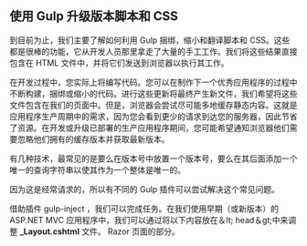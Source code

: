 ## 使用 Gulp 升级版本脚本和 CSS

到目前为止，我们主要了解如何利用 Gulp 捆绑，缩小和翻译脚本和 CSS。这些都是很棒的功能，它从开发人员那里拿走了大量的手工工作。我们将这些结果直接包含在 HTML 文件中，并将它们发送到浏览器以执行其工作。

在开发过程中，您实际上将编写代码。您可以在制作下一个优秀应用程序的过程中不断构建，捆绑或缩小的代码。进行这些更新将最终产生新文件，我们希望将这些文件包含在我们的页面中。但是，浏览器会尝试尽可能多地缓存静态内容。这就是应用程序生产周期中的需求，因为您会看到更少的请求到达您的服务器，因此节省了资源。在开发或升级已部署的生产应用程序期间，您可能希望通知浏览器他们需要忽略他们拥有的缓存版本并获取最新版本。

有几种技术，最常见的是要么在版本号中放置一个版本号，要么在其后面添加一个唯一的查询字符串以使其作为一个整体是唯一的。

因为这是经常请求的，所以有不同的 Gulp 插件可以尝试解决这个常见问题。

借助插件 gulp-inject ，我们可以完成任务。在我们使用早期（或新版本）的 ASP.NET MVC 应用程序中，我们可以通过将以下内容放在＆lt; head＆gt;中来调整 **_Layout.cshtml** 文件。 Razor 页面的部分。